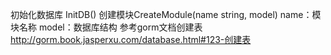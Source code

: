 初始化数据库 InitDB()
创建模块CreateModule(name string, model) name：模块名称 model：数据库结构 参考gorm文档创建表
http://gorm.book.jasperxu.com/database.html#123-创建表
